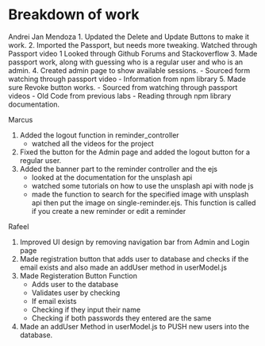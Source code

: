 <h1>Breakdown of work</h1>
Andrei Jan Mendoza
1. Updated the Delete and Update Buttons to make it work. 
2. Imported the Passport, but needs more tweaking.
    Watched through Passport video 1
    Looked through Github Forums and Stackoverflow
3. Made passport work, along with guessing who is a regular user and who is an admin. 
4. Created admin page to show available sessions. 
    - Sourced form watching through passport video
    - Information from npm library
5. Made sure Revoke button works. 
    - Sourced from watching through passport videos
    - Old Code from previous labs
    - Reading through npm library documentation.

Marcus
1. Added the logout function in reminder_controller
    - watched all the videos for the project
2. Fixed the button for the Admin page and added the logout button for a regular user.
3. Added the banner part to the reminder controller and the ejs
    - looked at the documentation for the unsplash api
    - watched some tutorials on how to use the unsplash api with node js
    - made the function to search for the specified image with unsplash api then put the image on single-reminder.ejs. This function is called if you create a new reminder or edit a reminder


Rafeel 
1. Improved UI design by removing navigation bar from Admin and Login page
2. Made registration button that adds user to database and checks if the email exists and also made an addUser method in userModel.js
3. Made Registeration Button Function
    - Adds user to the database
    - Validates user by checking
    - If email exists
    - Checking if they input their name
    - Checking if both passwords they entered are the same
4. Made an addUser Method in userModel.js to PUSH new users into the database. 
 
 
